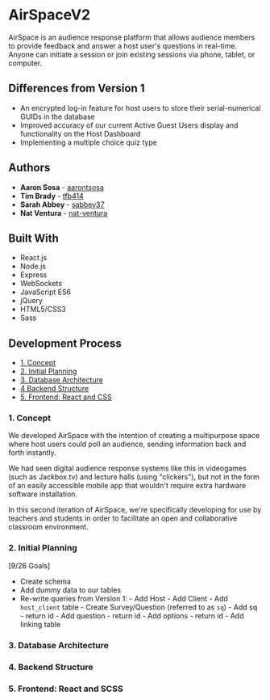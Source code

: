 # AirSpaceV2

AirSpace is an audience response platform that allows audience members to provide feedback and answer a host user's questions in real-time. Anyone can initiate a session or join existing sessions via phone, tablet, or computer.

## Differences from Version 1

* An encrypted log-in feature for host users to store their serial-numerical GUIDs in the database
* Improved accuracy of our current Active Guest Users display and functionality on the Host Dashboard
* Implementing a multiple choice quiz type

## Authors

* **Aaron Sosa** - [aarontsosa](https://github.com/aarontsosa)
* **Tim Brady** - [tfb414](https://github.com/tfb414)
* **Sarah Abbey** - [sabbey37](https://github.com/sabbey37)
* **Nat Ventura** - [nat-ventura](https://github.com/nat-ventura)

## Built With

* React.js
* Node.js
* Express
* WebSockets
* JavaScript ES6
* jQuery
* HTML5/CSS3
* Sass

## Development Process
* [1. Concept](#1-concept)
* [2. Initial Planning](#2-initial-planning)
* [3. Database Architecture](#3-database-architecture)
* [4 Backend Structure](#4-backend-structure)
* [5. Frontend: React and CSS](#5-frontend:-react-and-css)

### 1. Concept

We developed AirSpace with the intention of creating a multipurpose space where host users could poll an audience, sending information back and forth instantly.

We had seen digital audience response systems like this in videogames (such as Jackbox.tv) and lecture halls (using "clickers"), but not in the form of an easily accessible mobile app that wouldn't require extra hardware software installation.

In this second iteration of AirSpace, we're specifically developing for use by teachers and students in order to facilitate an open and collaborative classroom environment.

### 2. Initial Planning

[9/26 Goals]
* Create schema
* Add dummy data to our tables
* Re-write queries from Version 1:
      - Add Host
      - Add Client
          - Add `host_client` table
      - Create Survey/Question (referred to as `sq`)
          - Add sq - return id
          - Add question - return id
          - Add options - return id
          - Add linking table

### 3. Database Architecture

### 4. Backend Structure

### 5. Frontend: React and SCSS
